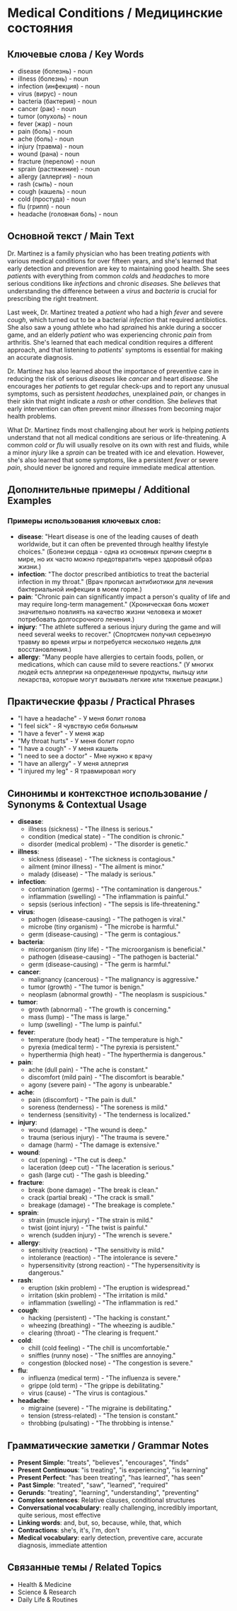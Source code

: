 # Medical Conditions / Медицинские состояния

## Ключевые слова / Key Words
- disease (болезнь) - noun
- illness (болезнь) - noun
- infection (инфекция) - noun
- virus (вирус) - noun
- bacteria (бактерия) - noun
- cancer (рак) - noun
- tumor (опухоль) - noun
- fever (жар) - noun
- pain (боль) - noun
- ache (боль) - noun
- injury (травма) - noun
- wound (рана) - noun
- fracture (перелом) - noun
- sprain (растяжение) - noun
- allergy (аллергия) - noun
- rash (сыпь) - noun
- cough (кашель) - noun
- cold (простуда) - noun
- flu (грипп) - noun
- headache (головная боль) - noun

## Основной текст / Main Text

Dr. Martinez is a family physician who has been treating *patient*s with various medical conditions for over fifteen years, and she's learned that early detection and prevention are key to maintaining good health. She sees *patient*s with everything from common *cold*s and *headache*s to more serious conditions like *infection*s and chronic *disease*s. She *believe*s that understanding the difference between a *virus* and *bacteria* is crucial for prescribing the right treatment.

Last week, Dr. Martinez treated a *patient* who had a high *fever* and severe *cough*, which turned out to be a bacterial *infection* that required antibiotics. She also saw a young athlete who had *sprain*ed his ankle during a soccer game, and an elderly *patient* who was experiencing chronic *pain* from arthritis. She's learned that each medical condition requires a different approach, and that listening to *patient*s' symptoms is essential for making an accurate diagnosis.

Dr. Martinez has also learned about the importance of preventive care in reducing the risk of serious *disease*s like *cancer* and heart *disease*. She encourages her *patient*s to get regular check-ups and to report any unusual symptoms, such as persistent *headache*s, unexplained *pain*, or changes in their skin that might indicate a *rash* or other condition. She *believe*s that early intervention can often prevent minor *illness*es from becoming major health problems.

What Dr. Martinez finds most challenging about her work is helping *patient*s understand that not all medical conditions are serious or life-threatening. A common *cold* or *flu* will usually resolve on its own with rest and fluids, while a minor *injury* like a *sprain* can be treated with ice and elevation. However, she's also learned that some symptoms, like a persistent *fever* or severe *pain*, should never be ignored and require immediate medical attention.

## Дополнительные примеры / Additional Examples

### Примеры использования ключевых слов:
- **disease**: "Heart disease is one of the leading causes of death worldwide, but it can often be prevented through healthy lifestyle choices." (Болезни сердца - одна из основных причин смерти в мире, но их часто можно предотвратить через здоровый образ жизни.)
- **infection**: "The doctor prescribed antibiotics to treat the bacterial infection in my throat." (Врач прописал антибиотики для лечения бактериальной инфекции в моем горле.)
- **pain**: "Chronic pain can significantly impact a person's quality of life and may require long-term management." (Хроническая боль может значительно повлиять на качество жизни человека и может потребовать долгосрочного лечения.)
- **injury**: "The athlete suffered a serious injury during the game and will need several weeks to recover." (Спортсмен получил серьезную травму во время игры и потребуется несколько недель для восстановления.)
- **allergy**: "Many people have allergies to certain foods, pollen, or medications, which can cause mild to severe reactions." (У многих людей есть аллергии на определенные продукты, пыльцу или лекарства, которые могут вызывать легкие или тяжелые реакции.)

## Практические фразы / Practical Phrases

- "I have a headache" - У меня болит голова
- "I feel sick" - Я чувствую себя больным
- "I have a fever" - У меня жар
- "My throat hurts" - У меня болит горло
- "I have a cough" - У меня кашель
- "I need to see a doctor" - Мне нужно к врачу
- "I have an allergy" - У меня аллергия
- "I injured my leg" - Я травмировал ногу

## Синонимы и контекстное использование / Synonyms & Contextual Usage

- **disease**: 
  - illness (sickness) - "The illness is serious."
  - condition (medical state) - "The condition is chronic."
  - disorder (medical problem) - "The disorder is genetic."
- **illness**: 
  - sickness (disease) - "The sickness is contagious."
  - ailment (minor illness) - "The ailment is minor."
  - malady (disease) - "The malady is serious."
- **infection**: 
  - contamination (germs) - "The contamination is dangerous."
  - inflammation (swelling) - "The inflammation is painful."
  - sepsis (serious infection) - "The sepsis is life-threatening."
- **virus**: 
  - pathogen (disease-causing) - "The pathogen is viral."
  - microbe (tiny organism) - "The microbe is harmful."
  - germ (disease-causing) - "The germ is contagious."
- **bacteria**: 
  - microorganism (tiny life) - "The microorganism is beneficial."
  - pathogen (disease-causing) - "The pathogen is bacterial."
  - germ (disease-causing) - "The germ is harmful."
- **cancer**: 
  - malignancy (cancerous) - "The malignancy is aggressive."
  - tumor (growth) - "The tumor is benign."
  - neoplasm (abnormal growth) - "The neoplasm is suspicious."
- **tumor**: 
  - growth (abnormal) - "The growth is concerning."
  - mass (lump) - "The mass is large."
  - lump (swelling) - "The lump is painful."
- **fever**: 
  - temperature (body heat) - "The temperature is high."
  - pyrexia (medical term) - "The pyrexia is persistent."
  - hyperthermia (high heat) - "The hyperthermia is dangerous."
- **pain**: 
  - ache (dull pain) - "The ache is constant."
  - discomfort (mild pain) - "The discomfort is bearable."
  - agony (severe pain) - "The agony is unbearable."
- **ache**: 
  - pain (discomfort) - "The pain is dull."
  - soreness (tenderness) - "The soreness is mild."
  - tenderness (sensitivity) - "The tenderness is localized."
- **injury**: 
  - wound (damage) - "The wound is deep."
  - trauma (serious injury) - "The trauma is severe."
  - damage (harm) - "The damage is extensive."
- **wound**: 
  - cut (opening) - "The cut is deep."
  - laceration (deep cut) - "The laceration is serious."
  - gash (large cut) - "The gash is bleeding."
- **fracture**: 
  - break (bone damage) - "The break is clean."
  - crack (partial break) - "The crack is small."
  - breakage (damage) - "The breakage is complete."
- **sprain**: 
  - strain (muscle injury) - "The strain is mild."
  - twist (joint injury) - "The twist is painful."
  - wrench (sudden injury) - "The wrench is severe."
- **allergy**: 
  - sensitivity (reaction) - "The sensitivity is mild."
  - intolerance (reaction) - "The intolerance is severe."
  - hypersensitivity (strong reaction) - "The hypersensitivity is dangerous."
- **rash**: 
  - eruption (skin problem) - "The eruption is widespread."
  - irritation (skin problem) - "The irritation is mild."
  - inflammation (swelling) - "The inflammation is red."
- **cough**: 
  - hacking (persistent) - "The hacking is constant."
  - wheezing (breathing) - "The wheezing is audible."
  - clearing (throat) - "The clearing is frequent."
- **cold**: 
  - chill (cold feeling) - "The chill is uncomfortable."
  - sniffles (runny nose) - "The sniffles are annoying."
  - congestion (blocked nose) - "The congestion is severe."
- **flu**: 
  - influenza (medical term) - "The influenza is severe."
  - grippe (old term) - "The grippe is debilitating."
  - virus (cause) - "The virus is contagious."
- **headache**: 
  - migraine (severe) - "The migraine is debilitating."
  - tension (stress-related) - "The tension is constant."
  - throbbing (pulsating) - "The throbbing is intense."

## Грамматические заметки / Grammar Notes

- **Present Simple**: "treats", "believes", "encourages", "finds"
- **Present Continuous**: "is treating", "is experiencing", "is learning"
- **Present Perfect**: "has been treating", "has learned", "has seen"
- **Past Simple**: "treated", "saw", "learned", "required"
- **Gerunds**: "treating", "learning", "understanding", "preventing"
- **Complex sentences**: Relative clauses, conditional structures
- **Conversational vocabulary**: really challenging, incredibly important, quite serious, most effective
- **Linking words**: and, but, so, because, while, that, which
- **Contractions**: she's, it's, I'm, don't
- **Medical vocabulary**: early detection, preventive care, accurate diagnosis, immediate attention

## Связанные темы / Related Topics

- Health & Medicine
- Science & Research
- Daily Life & Routines
